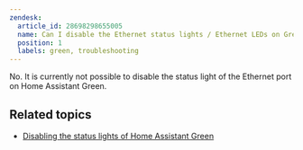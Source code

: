 ```yaml
---
zendesk:
  article_id: 28698298655005
  name: Can I disable the Ethernet status lights / Ethernet LEDs on Green?
  position: 1
  labels: green, troubleshooting
---
```


No. It is currently not possible to disable the status light of the Ethernet port on Home Assistant Green.

## Related topics

- [Disabling the status lights of Home Assistant Green](/hc/en-us/articles/28604790232349)

